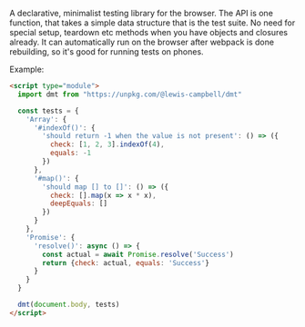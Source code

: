 A declarative, minimalist testing library for the browser. The API is one function, that takes a simple data structure that is the test suite. No need for special setup, teardown etc methods when you have objects and closures already. It can automatically run on the browser after webpack is done rebuilding, so it's good for running tests on phones.

Example:

```html
<script type="module">
  import dmt from "https://unpkg.com/@lewis-campbell/dmt"

  const tests = {
    'Array': {
      '#indexOf()': {
        'should return -1 when the value is not present': () => ({
          check: [1, 2, 3].indexOf(4),
          equals: -1
        })
      },
      '#map()': {
        'should map [] to []': () => ({
          check: [].map(x => x * x),
          deepEquals: []
        })
      }
    },
    'Promise': {
      'resolve()': async () => {
        const actual = await Promise.resolve('Success')
        return {check: actual, equals: 'Success'}
      }
    }
  }

  dmt(document.body, tests)
</script>
```